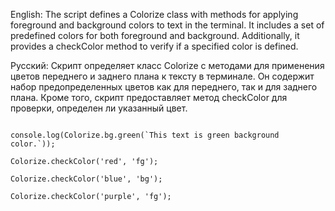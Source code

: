 English:
The script defines a Colorize class with methods for applying foreground and background colors to text in the terminal. It includes a set of predefined colors for both foreground and background. Additionally, it provides a checkColor method to verify if a specified color is defined.

Русский:
Скрипт определяет класс Colorize с методами для применения цветов переднего и заднего плана к тексту в терминале. Он содержит набор предопределенных цветов как для переднего, так и для заднего плана. Кроме того, скрипт предоставляет метод checkColor для проверки, определен ли указанный цвет.

<code>
console.log(Colorize.bg.green(`This text is green background color.`));<br>
Colorize.checkColor('red', 'fg');<br>
Colorize.checkColor('blue', 'bg');<br>
Colorize.checkColor('purple', 'fg');<br>
</code>

